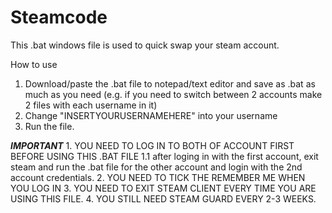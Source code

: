 # Steamcode
This .bat windows file is used to quick swap your steam account.

How to use
  1. Download/paste the .bat file to notepad/text editor and save as .bat as much as you need
    (e.g. if you need to switch between 2 accounts make 2 files with each username in it)
  2. Change "INSERTYOURUSERNAMEHERE" into your username
  3. Run the file.
  
  ***IMPORTANT***
    1. YOU NEED TO LOG IN TO BOTH OF ACCOUNT FIRST BEFORE USING THIS .BAT FILE
      1.1 after loging in with the first account, exit steam and run the .bat file for the other account and login with the 2nd account credentials.
    2. YOU NEED TO TICK THE REMEMBER ME WHEN YOU LOG IN
    3. YOU NEED TO EXIT STEAM CLIENT EVERY TIME YOU ARE USING THIS FILE.
    4. YOU STILL NEED STEAM GUARD EVERY 2-3 WEEKS.
